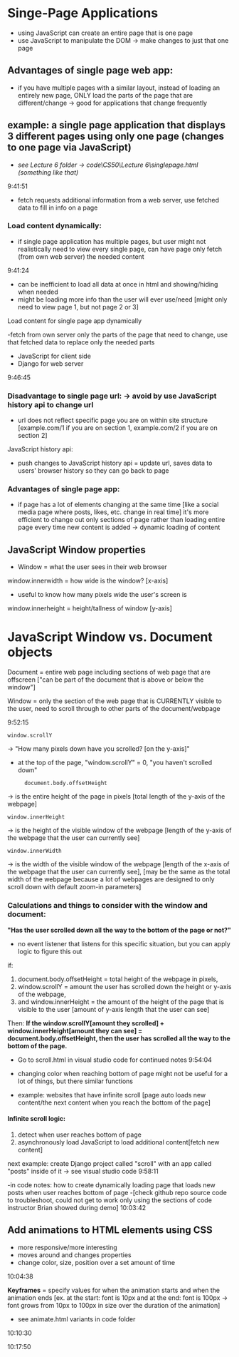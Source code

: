# Singe-Page Applications

- using JavaScript can create an entire page that is one page
- use JavaScript to manipulate the DOM -> make changes to just that one page

## Advantages of single page web app:
- if you have multiple pages with a similar layout, instead of loading an entirely new page, ONLY load the parts of the page that are different/change -> good for applications that change frequently


## example: a single page application that displays 3 different pages using only one page (changes to one page via JavaScript)

- *see Lecture 6 folder -> code\CS50\Lecture 6\singlepage.html (something like that)*

9:41:51

- fetch requests additional information from a web server, use fetched data to fill in info on a page

### Load content dynamically:
- if single page application has multiple pages, but user might not realistically need to view every single page, can have page only fetch (from own web server) the needed content

9:41:24

- can be inefficient to load all data at once in html and showing/hiding when needed
- might be loading more info than the user will ever use/need [might only need to view page 1, but not page 2 or 3]

Load content for single page app dynamically

-fetch from own server only the parts of the page that need to change, use that fetched data to replace only the needed parts
- JavaScript for client side
- Django for web server

9:46:45

### Disadvantage to single page url: -> avoid by use JavaScript history api to change url
- url does not reflect specific page you are on within site structure [example.com/1 if you are on section 1, example.com/2 if you are on section 2]

JavaScript history api:
- push changes to JavaScript history api = update url, saves data to users' browser history so they can go back to page

### Advantages of single page app:
- if page has a lot of elements changing at the same time [like a social media page where posts, likes, etc. change in real time] it's more efficient to change out only sections of page rather than loading entire page every time new content is added -> dynamic loading of content

## JavaScript Window properties
- Window = what the user sees in their web browser

window.innerwidth = how wide is the window? [x-axis]
- useful to know how many pixels wide the user's screen is

window.innerheight = height/tallness of window [y-axis]

# JavaScript Window vs. Document objects

Document = entire web page including sections of web page that are offscreen ["can be part of the document that is above or below the window"]

Window = only the section of the web page that is CURRENTLY visible to the user, need to scroll through to other parts of the document/webpage

9:52:15

	window.scrollY 
-> "How many pixels down have you scrolled? [on the y-axis]"

- at the top of the page, "window.scrollY" = 0, "you haven't scrolled down"

		document.body.offsetHeight 
		
-> is the entire height of the page in pixels [total length of the y-axis of the webpage]

	window.innerHeight
-> is the height of the visible window of the webpage [length of the y-axis of the webpage that the user can currently see]

	window.innerWidth
-> is the width of the visible window of the webpage [length of the x-axis of the webpage that the user can currently see], [may be the same as the total width of the webpage because a lot of webpages are designed to only scroll down with default zoom-in parameters]

### Calculations and things to consider with the window and document:

**"Has the user scrolled down all the way to the bottom of the page or not?"**
- no event listener that listens for this specific situation, but you can apply logic to figure this out

if: 
1. document.body.offsetHeight = total height of the webpage in pixels, 
2. window.scrollY = amount the user has scrolled down the height or y-axis of the webpage, 
3. and window.innerHeight = the amount of the height of the page that is visible to the user [amount of y-axis length that the user can see]

Then:
**If the window.scrollY[amount they scrolled] + window.innerHeight[amount they can see] = document.body.offsetHeight, then the user has scrolled all the way to the bottom of the page.**

- Go to scroll.html in visual studio code for continued notes
9:54:04

- changing color when reaching bottom of page might not be useful for a lot of things, but there similar functions
- example: websites that have infinite scroll [page auto loads new content/the next content when you reach the bottom of the page]

#### Infinite scroll logic:
1. detect when user reaches bottom of page
2. asynchronously load JavaScript to load additional content[fetch new content]

next example: create Django project called "scroll" with an app called "posts" inside of it -> see visual studio code
9:58:11

-in code notes: how to create dynamically loading page that loads new posts when user reaches bottom of page
-[check github repo source code to troubleshoot, could not get to work only using the sections of code instructor Brian showed during demo]
10:03:42

## Add animations to HTML elements using CSS

- more responsive/more interesting
- moves around and changes properties
- change color, size, position over a set amount of time

10:04:38

**Keyframes** = specify values for when the animation starts and when the animation ends [ex. at the start: font is 10px and at the end: font is 100px -> font grows from 10px to 100px in size over the duration of the animation]

- see animate.html variants in code folder

10:10:30


10:17:50

